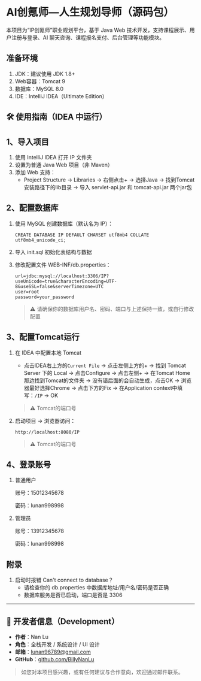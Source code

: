 # AI创氪师—人生规划导师（源码包）

本项目为“IP创氪师”职业规划平台，基于 Java Web 技术开发，支持课程展示、用户注册与登录、AI 聊天咨询、课程报名支付、后台管理等功能模块。

## 准备环境

1. JDK：建议使用 JDK 1.8+
2. Web容器：Tomcat 9
3. 数据库：MySQL  8.0
4. IDE：IntelliJ IDEA（Ultimate Edition）

## **🛠 使用指南（IDEA 中运行）**

##  1、导入项目

1. 使用 IntelliJ IDEA 打开 IP 文件夹
2. 设置为普通 Java Web 项目（非 Maven）
3. 添加 Web 支持：
   - Project Structure → Libraries → 右侧点击+ →  选择Java → 找到Tomcat安装路径下的lib目录 → 导入 servlet-api.jar 和 tomcat-api.jar 两个jar包

## 2、配置数据库

1. 使用 MySQL 创建数据库（默认名为 IP）：

   ```mysql
   CREATE DATABASE IP DEFAULT CHARSET utf8mb4 COLLATE utf8mb4_unicode_ci;
   ```

2. 导入 init.sql 初始化表结构与数据

3. 修改配置文件 WEB-INF/db.properties：

   ```properties
   url=jdbc:mysql://localhost:3306/IP?useUnicode=true&characterEncoding=UTF-8&useSSL=false&serverTimezone=UTC
   user=root
   password=your_password
   ```

   > ⚠️ 请确保你的数据库用户名、密码、端口与上述保持一致，或自行修改配置

## 3、配置Tomcat运行

1. 在 IDEA 中配置本地 Tomcat

   - 点击IDEA右上方的`Current File` → 点击左侧上方的+ → 找到 Tomcat Server 下的 Local → 点击Configure → 点击左侧+ → 在Tomcat Home那边找到Tomcat的文件夹 → 没有错后面的会自动生成，点击OK → 浏览器最好选择Chrome → 点击下方的Fix → 在Application context中填写：`/IP` → OK

   > ⚠️  Tomcat的端口号

2. 启动项目 → 浏览器访问：

   ```
   http://localhost:8080/IP
   ```

   > ⚠️  Tomcat的端口号

## 4、登录账号

1. 普通用户

   账号：15012345678

   密码：lunan998998

2. 管理员

   账号：13912345678

   密码：lunan998998

## 附录

1. 启动时报错 Can't connect to database？
   - 请检查你的 db.properties 中数据库地址/用户名/密码是否正确
   - 数据库服务是否已启动，端口是否是 3306

---
## 👤 开发者信息（Development）
- **作者**：Nan Lu
- **角色**：全栈开发 / 系统设计 / UI 设计
- **邮箱**：lunan96789@gmail.com
- **GitHub**：[github.com/BillyNanLu](https://github.com/BillyNanLu)
> 如您对本项目感兴趣，或有任何建议与合作意向，欢迎通过邮件联系。
